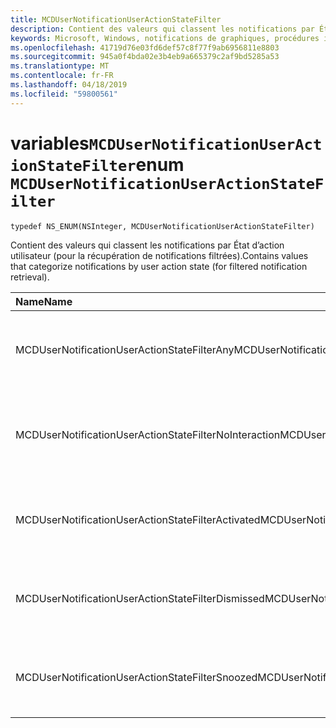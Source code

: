 ```yaml
---
title: MCDUserNotificationUserActionStateFilter
description: Contient des valeurs qui classent les notifications par État d’action utilisateur (pour la récupération de notifications filtrées).
keywords: Microsoft, Windows, notifications de graphiques, procédures iOS, iPhone de savoir-faire
ms.openlocfilehash: 41719d76e03fd6def57c8f77f9ab6956811e8803
ms.sourcegitcommit: 945a0f4bda02e3b4eb9a665379c2af9bd5285a53
ms.translationtype: MT
ms.contentlocale: fr-FR
ms.lasthandoff: 04/18/2019
ms.locfileid: "59800561"
---
```

# <a name="enum-mcdusernotificationuseractionstatefilter"></a><span data-ttu-id="15bfb-104">variables`MCDUserNotificationUserActionStateFilter`</span><span class="sxs-lookup"><span data-stu-id="15bfb-104">enum `MCDUserNotificationUserActionStateFilter`</span></span>

```
typedef NS_ENUM(NSInteger, MCDUserNotificationUserActionStateFilter)
```

<span data-ttu-id="15bfb-105">Contient des valeurs qui classent les notifications par État d’action utilisateur (pour la récupération de notifications filtrées).</span><span class="sxs-lookup"><span data-stu-id="15bfb-105">Contains values that categorize notifications by user action state (for filtered notification retrieval).</span></span>

|<span data-ttu-id="15bfb-106">Name</span><span class="sxs-lookup"><span data-stu-id="15bfb-106">Name</span></span> | <span data-ttu-id="15bfb-107">Value</span><span class="sxs-lookup"><span data-stu-id="15bfb-107">Value</span></span> | <span data-ttu-id="15bfb-108">Description</span><span class="sxs-lookup"><span data-stu-id="15bfb-108">Description</span></span> |
|:-- |:-- |:-- |
|   <span data-ttu-id="15bfb-109">MCDUserNotificationUserActionStateFilterAny</span><span class="sxs-lookup"><span data-stu-id="15bfb-109">MCDUserNotificationUserActionStateFilterAny</span></span>|<span data-ttu-id="15bfb-110">0</span><span class="sxs-lookup"><span data-stu-id="15bfb-110">0</span></span>| <span data-ttu-id="15bfb-111">Inclure les notifications indépendamment de l’état de l’action de l’utilisateur.</span><span class="sxs-lookup"><span data-stu-id="15bfb-111">Include notifications regardless of user action state.</span></span>|
|   <span data-ttu-id="15bfb-112">MCDUserNotificationUserActionStateFilterNoInteraction</span><span class="sxs-lookup"><span data-stu-id="15bfb-112">MCDUserNotificationUserActionStateFilterNoInteraction</span></span> |<span data-ttu-id="15bfb-113">1</span><span class="sxs-lookup"><span data-stu-id="15bfb-113">1</span></span>| <span data-ttu-id="15bfb-114">Inclut les notifications qui n’ont pas été traitées par l’utilisateur.</span><span class="sxs-lookup"><span data-stu-id="15bfb-114">Include notifications that have not been acted on by the user.</span></span>|
|   <span data-ttu-id="15bfb-115">MCDUserNotificationUserActionStateFilterActivated</span><span class="sxs-lookup"><span data-stu-id="15bfb-115">MCDUserNotificationUserActionStateFilterActivated</span></span>|<span data-ttu-id="15bfb-116">2</span><span class="sxs-lookup"><span data-stu-id="15bfb-116">2</span></span>| <span data-ttu-id="15bfb-117">Inclut les notifications qui ont été activées par l’utilisateur.</span><span class="sxs-lookup"><span data-stu-id="15bfb-117">Include notifications that have been activated by the user.</span></span>|
|   <span data-ttu-id="15bfb-118">MCDUserNotificationUserActionStateFilterDismissed</span><span class="sxs-lookup"><span data-stu-id="15bfb-118">MCDUserNotificationUserActionStateFilterDismissed</span></span>|<span data-ttu-id="15bfb-119">3</span><span class="sxs-lookup"><span data-stu-id="15bfb-119">3</span></span>| <span data-ttu-id="15bfb-120">Inclut les notifications qui ont été ignorées par l’utilisateur.</span><span class="sxs-lookup"><span data-stu-id="15bfb-120">Include notifications that have been dismissed by the user.</span></span>|
|   <span data-ttu-id="15bfb-121">MCDUserNotificationUserActionStateFilterSnoozed</span><span class="sxs-lookup"><span data-stu-id="15bfb-121">MCDUserNotificationUserActionStateFilterSnoozed</span></span>|<span data-ttu-id="15bfb-122">4</span><span class="sxs-lookup"><span data-stu-id="15bfb-122">4</span></span>| <span data-ttu-id="15bfb-123">Inclut les notifications qui ont été répétées par l’utilisateur.</span><span class="sxs-lookup"><span data-stu-id="15bfb-123">Include notifications that have been snoozed by the user.</span></span>|